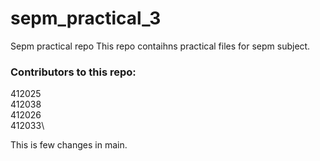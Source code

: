 # sepm_practical_3
Sepm practical repo
This repo contaihns practical files for sepm subject.

### Contributors to this repo:
412025\
412038\
412026\
412033\

This is few changes in main.
